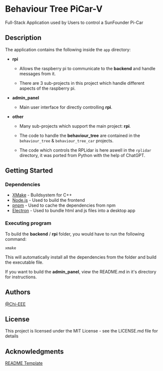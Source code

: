 # Behaviour Tree PiCar-V

Full-Stack Application used by Users to control a SunFounder Pi-Car

## Description

The application contains the following inside the `app` directory: 

- **rpi**
    - Allows the raspberry pi to communicate to the **backend** and handle messages from it. 

    - There are 3 sub-projects in this project which handle different aspects of the raspberry pi.

- **admin_panel**
    - Main user interface for directly controlling **rpi**.

- **other**
    - Many sub-projects which support the main project: **rpi**.

    - The code to handle the **behaviour_tree** are contained in the `behaviour_tree` & `behaviour_tree_car` projects.

    - The code which controls the RPLidar is here aswell in the `rplidar` directory, it was ported from Python with the help of ChatGPT.

## Getting Started

### Dependencies

* [XMake](https://xmake.io/#/guide/installation) - Buildsystem for C++
* [Node.js](https://nodejs.org/en) - Used to build the frontend
* [pnpm](https://pnpm.io/installation) - Used to cache the dependencies from npm
* [Electron](https://www.electronjs.org/) - Used to bundle html and js files into a desktop app

### Executing program

To build the **backend** / **rpi** folder, you would have to run the following command:
```
xmake
```
This will automatically install all the dependencies from the folder and build the executable file.

If you want to build the **admin_panel**, view the README.md in it's directory for instructions.

## Authors

[@Chi-EEE](https://github.com/Chi-EEE)

## License

This project is licensed under the MIT License - see the LICENSE.md file for details

## Acknowledgments

[README Template](https://gist.github.com/DomPizzie/7a5ff55ffa9081f2de27c315f5018afc)
